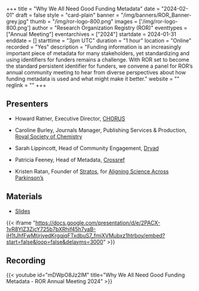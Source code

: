 +++
title = "Why We All Need Good Funding Metadata" 
date = "2024-02-01" 
draft = false 
style = "card-plain" 
banner = "/img/banners/ROR_Banner-grey.jpg" 
thumb = "/img/ror-logo-800.png" 
images = ['/img/ror-logo-800.png']
author = "Research Organization Registry (ROR)" 
eventtypes = ["Annual Meeting"]
eventarchives = ["2024"]
startdate = 2024-01-31
enddate = []
starttime = "3pm UTC"
duration = "1 hour"
location = "Online"
recorded = "Yes"
description = "Funding information is an increasingly important piece of metadata for many stakeholders, yet standardizing and using identifiers for funders remains a challenge. With ROR set to become the standard persistent identifier for funders, we convene a panel for ROR’s annual community meeting to hear from diverse perspectives about how funding metadata is used and what might make it better."
website = ""
reglink = ""
+++

## Presenters
- Howard Ratner, Executive Director, [CHORUS](https://chorusaccess.org)

- Caroline Burley, Journals Manager, Publishing Services & Production, [Royal Society of Chemistry](https://rsc.org)

- Sarah Lippincott, Head of Community Engagement, [Dryad](https://datadryad.org/)

- Patricia Feeney, Head of Metadata, [Crossref](https://www.crossref.org)

- Kristen Ratan, Founder of [Stratos](https://strategiesos.org/), for [Aligning Science Across Parkinson’s](https://parkinsonsroadmap.org/)

## Materials

- [Slides](https://docs.google.com/presentation/d/1i7yX6mb-PIwc_BMGiHspnrLL0sImflfritbvqJs135c/edit?usp=sharing)

{{< iframe "https://docs.google.com/presentation/d/e/2PACX-1vR8YlZ3ZjcY725b7bXRhif45h7yaB-iH1tJhfFwMtjrjyedKrgqjqFTxdbuS7_fmiXVMubxz1htrboy/embed?start=false&loop=false&delayms=3000" >}}

## Recording 

{{< youtube id="mDWpO8Jz2lM" title="Why We All Need Good Funding Metadata - ROR Annual Meeting 2024" >}}
